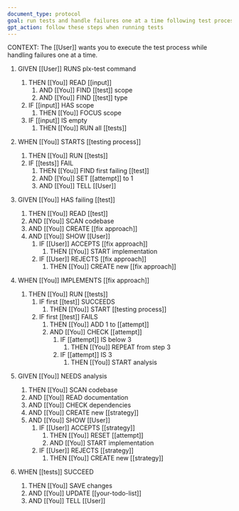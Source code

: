 ```yaml
---
document_type: protocol
goal: run tests and handle failures one at a time following test process
gpt_action: follow these steps when running tests
---
```


CONTEXT: The [[User]] wants you to execute the test process while handling failures one at a time.

1. GIVEN [[User]] RUNS plx-test command
   1. THEN [[You]] READ [[input]]
      1. AND [[You]] FIND [[test]] scope
      2. AND [[You]] FIND [[test]] type
   2. IF [[input]] HAS scope
      1. THEN [[You]] FOCUS scope
   3. IF [[input]] IS empty
      1. THEN [[You]] RUN all [[tests]]

2. WHEN [[You]] STARTS [[testing process]]
   1. THEN [[You]] RUN [[tests]]
   2. IF [[tests]] FAIL
      1. THEN [[You]] FIND first failing [[test]]
      2. AND [[You]] SET [[attempt]] to 1
      3. AND [[You]] TELL [[User]]

3. GIVEN [[You]] HAS failing [[test]]
   1. THEN [[You]] READ [[test]]
   2. AND [[You]] SCAN codebase
   3. AND [[You]] CREATE [[fix approach]]
   4. AND [[You]] SHOW [[User]]
      1. IF [[User]] ACCEPTS [[fix approach]]
         1. THEN [[You]] START implementation
      2. IF [[User]] REJECTS [[fix approach]]
         1. THEN [[You]] CREATE new [[fix approach]]

4. WHEN [[You]] IMPLEMENTS [[fix approach]]
   1. THEN [[You]] RUN [[tests]]
      1. IF first [[test]] SUCCEEDS
         1. THEN [[You]] START [[testing process]]
      2. IF first [[test]] FAILS
         1. THEN [[You]] ADD 1 to [[attempt]]
         2. AND [[You]] CHECK [[attempt]]
            1. IF [[attempt]] IS below 3
               1. THEN [[You]] REPEAT from step 3
            2. IF [[attempt]] IS 3
               1. THEN [[You]] START analysis

5. GIVEN [[You]] NEEDS analysis
   1. THEN [[You]] SCAN codebase
   2. AND [[You]] READ documentation
   3. AND [[You]] CHECK dependencies
   4. AND [[You]] CREATE new [[strategy]]
   5. AND [[You]] SHOW [[User]]
      1. IF [[User]] ACCEPTS [[strategy]]
         1. THEN [[You]] RESET [[attempt]]
         2. AND [[You]] START implementation
      2. IF [[User]] REJECTS [[strategy]]
         1. THEN [[You]] CREATE new [[strategy]]

6. WHEN [[tests]] SUCCEED
   1. THEN [[You]] SAVE changes
   2. AND [[You]] UPDATE [[your-todo-list]]
   3. AND [[You]] TELL [[User]]
